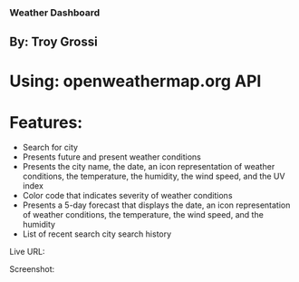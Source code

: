 ### Weather Dashboard

## By: Troy Grossi

# Using: openweathermap.org API

# Features:

- Search for city
- Presents future and present weather conditions
- Presents the city name, the date, an icon representation of weather conditions, the temperature, the humidity, the wind speed, and the UV index
- Color code that indicates severity of weather conditions
- Presents a 5-day forecast that displays the date, an icon representation of weather conditions, the temperature, the wind speed, and the humidity
- List of recent search city search history

Live URL:

Screenshot:

